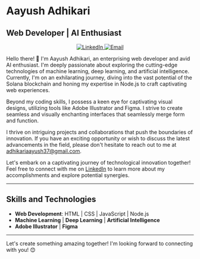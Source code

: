 
# Aayush Adhikari

## Web Developer | AI Enthusiast

<div align="center">
  <a href="https://www.linkedin.com/in/aayush-adhikari-040143209/" target="_blank" rel="noopener noreferrer">
    <img src="https://img.shields.io/badge/LinkedIn-Aayush%20Adhikari-blue?style=flat-square&logo=linkedin" alt="LinkedIn">
  </a>
  <a href="mailto:adhikariaayush37@gmail.com" target="_blank" rel="noopener noreferrer">
    <img src="https://img.shields.io/badge/Email-adhikariaayush37%40gmail.com-red?style=flat-square&logo=gmail" alt="Email">
  </a>
</div>

Hello there! 👋 I'm Aayush Adhikari, an enterprising web developer and avid AI enthusiast. I'm deeply passionate about exploring the cutting-edge technologies of machine learning, deep learning, and artificial intelligence. Currently, I'm on an exhilarating journey, diving into the vast potential of the Solana blockchain and honing my expertise in Node.js to craft captivating web experiences.

Beyond my coding skills, I possess a keen eye for captivating visual designs, utilizing tools like Adobe Illustrator and Figma. I strive to create seamless and visually enchanting interfaces that seamlessly merge form and function.

I thrive on intriguing projects and collaborations that push the boundaries of innovation. If you have an exciting opportunity or wish to discuss the latest advancements in the field, please don't hesitate to reach out to me at adhikariaayush37@gmail.com.

Let's embark on a captivating journey of technological innovation together! Feel free to connect with me on [LinkedIn](https://www.linkedin.com/in/aayush-adhikari-040143209/) to learn more about my accomplishments and explore potential synergies.

---

## Skills and Technologies

- **Web Development**: HTML | CSS | JavaScript | Node.js
- **Machine Learning** | **Deep Learning** | **Artificial Intelligence**
- **Adobe Illustrator** | **Figma**

---

Let's create something amazing together! I'm looking forward to connecting with you! 😊